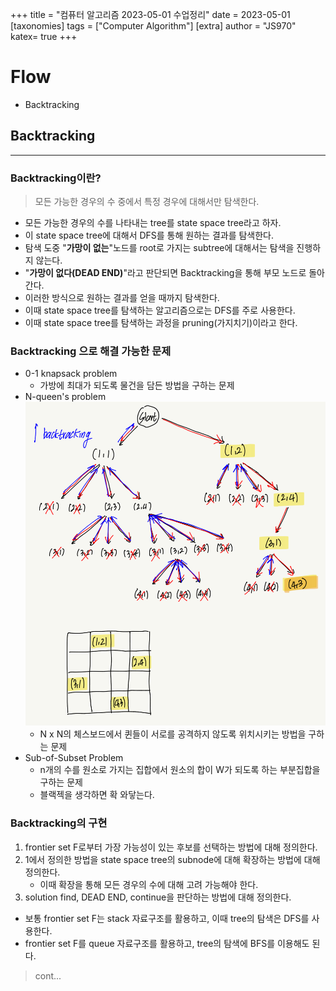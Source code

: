 +++
title = "컴퓨터 알고리즘 2023-05-01 수업정리"
date = 2023-05-01
[taxonomies]
tags = ["Computer Algorithm"]
[extra]
author = "JS970"
katex= true
+++
# Flow
- Backtracking

## Backtracking
---
### Backtracking이란?
> 모든 가능한 경우의 수 중에서 특정 경우에 대해서만 탐색한다.
- 모든 가능한 경우의 수를 나타내는 tree를 state space tree라고 하자.
- 이 state space tree에 대해서 DFS를 통해 원하는 결과를 탐색한다.
- 탐색 도중 "**가망이 없는**"노드를 root로 가지는 subtree에 대해서는 탐색을 진행하지 않는다.
- "**가망이 없다(DEAD END)**"라고 판단되면 Backtracking을 통해 부모 노드로 돌아간다.
- 이러한 방식으로 원하는 결과를 얻을 때까지 탐색한다.
- 이때 state space tree를 탐색하는 알고리즘으로는 DFS를 주로 사용한다.
- 이때 state space tree를 탐색하는 과정을 pruning(가지치기)이라고 한다.

### Backtracking 으로 해결 가능한 문제
- 0-1 knapsack problem
	- 가방에 최대가 되도록 물건을 담든 방법을 구하는 문제
- N-queen's problem![N-Queen's Problem](/image/Algorithm/backtracking.png)
	- N x N의 체스보드에서 퀸들이 서로를 공격하지 않도록 위치시키는 방법을 구하는 문제
- Sub-of-Subset Problem
	- n개의 수를 원소로 가지는 집합에서 원소의 합이 W가 되도록 하는 부분집합을 구하는 문제
	- 블랙젝을 생각하면 확 와닿는다.

### Backtracking의 구현
1.  frontier set F로부터 가장 가능성이 있는 후보를 선택하는 방법에 대해 정의한다.
2. 1에서 정의한 방법을 state space tree의 subnode에 대해 확장하는 방법에 대해 정의한다.
	- 이때 확장을 통해 모든 경우의 수에 대해 고려 가능해야 한다.
3. solution find, DEAD END, continue을 판단하는 방법에 대해 정의한다.
- 보통 frontier set F는 stack 자료구조를 활용하고, 이때 tree의 탐색은 DFS를 사용한다.
- frontier set F를 queue 자료구조를 활용하고, tree의 탐색에 BFS를 이용해도 된다.

> cont...